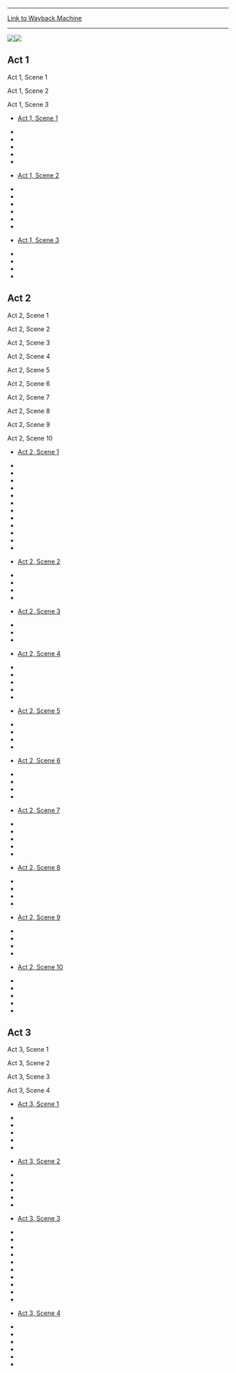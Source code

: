 
---
[Link to Wayback Machine](https://web.archive.org/web/20210430155458/https://magic.wizards.com/en/articles/archive/%ED%94%8C%EB%A0%88%EC%9D%B8%EC%A6%88%EC%9B%8C%EC%BB%A4-%EC%A0%84%EC%9F%81-%EC%8A%A4%ED%86%A0%EB%A6%AC-2019-05-03)

[_metadata_:generator]:- "Drupal 7 (http://drupal.org)"
[_metadata_:node]:- "1398631"
[_metadata_:publish_date]:- "2019-05-03"
[_metadata_:source]:- "div-block-system-main"
[_metadata_:title]:- "WAR Story Scenes"
[_metadata_:wayback_capture_timestamp]:- "2021-04-30 15:54:58"
[_metadata_:wayback_raw_url]:- "https://web.archive.org/web/20210430155458id_/https://magic.wizards.com/en/articles/archive/%ED%94%8C%EB%A0%88%EC%9D%B8%EC%A6%88%EC%9B%8C%EC%BB%A4-%EC%A0%84%EC%9F%81-%EC%8A%A4%ED%86%A0%EB%A6%AC-2019-05-03"
[_metadata_:wayback_url]:- "https://magic.wizards.com/en/articles/archive/%ED%94%8C%EB%A0%88%EC%9D%B8%EC%A6%88%EC%9B%8C%EC%BB%A4-%EC%A0%84%EC%9F%81-%EC%8A%A4%ED%86%A0%EB%A6%AC-2019-05-03"
---







![](https://media.wizards.com/2019/images/magic/war/bv6qqOa5Gt_header.jpg)![](https://media.wizards.com/2019/images/magic/war/bv6qqOa5Gt_header.jpg)

  













Act 1
-----







Act 1, Scene 1





Act 1, Scene 2





Act 1, Scene 3









* [Act 1, Scene 1](#story-archive-item_0-cards)





* 
* 
* 
* 
* 









* [Act 1, Scene 2](#story-archive-item_1-cards)





* 
* 
* 
* 
* 
* 









* [Act 1, Scene 3](#story-archive-item_2-cards)





* 
* 
* 
* 













Act 2
-----







Act 2, Scene 1





Act 2, Scene 2





Act 2, Scene 3





Act 2, Scene 4





Act 2, Scene 5





Act 2, Scene 6





Act 2, Scene 7





Act 2, Scene 8





Act 2, Scene 9





Act 2, Scene 10









* [Act 2, Scene 1](#story-archive-item_0-cards)





* 
* 
* 
* 
* 
* 
* 
* 
* 
* 
* 
* 









* [Act 2, Scene 2](#story-archive-item_1-cards)





* 
* 
* 
* 









* [Act 2, Scene 3](#story-archive-item_2-cards)





* 
* 
* 









* [Act 2, Scene 4](#story-archive-item_3-cards)





* 
* 
* 
* 
* 









* [Act 2, Scene 5](#story-archive-item_4-cards)





* 
* 
* 
* 









* [Act 2, Scene 6](#story-archive-item_5-cards)





* 
* 
* 
* 









* [Act 2, Scene 7](#story-archive-item_6-cards)





* 
* 
* 
* 
* 









* [Act 2, Scene 8](#story-archive-item_7-cards)





* 
* 
* 
* 









* [Act 2, Scene 9](#story-archive-item_8-cards)





* 
* 
* 
* 









* [Act 2, Scene 10](#story-archive-item_9-cards)





* 
* 
* 
* 
* 













Act 3
-----







Act 3, Scene 1





Act 3, Scene 2





Act 3, Scene 3





Act 3, Scene 4









* [Act 3, Scene 1](#story-archive-item_0-cards)





* 
* 
* 
* 
* 









* [Act 3, Scene 2](#story-archive-item_1-cards)





* 
* 
* 
* 
* 









* [Act 3, Scene 3](#story-archive-item_2-cards)





* 
* 
* 
* 
* 
* 
* 
* 
* 
* 









* [Act 3, Scene 4](#story-archive-item_3-cards)





* 
* 
* 
* 
* 
* 














